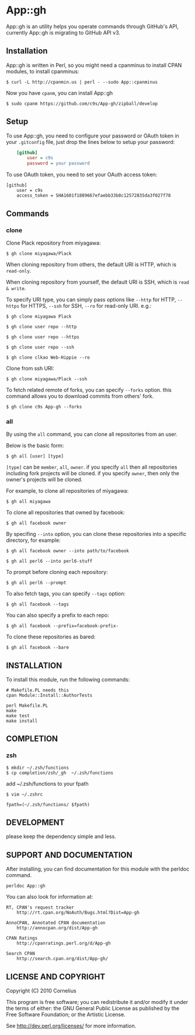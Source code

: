 # App::gh

App::gh is an utility helps you operate commands through
GitHub's API, currently App::gh is migrating to GitHub API v3.


## Installation

App::gh is written in Perl, so you might need a cpanminus to
install CPAN modules, to install cpanminus:

    $ curl -L http://cpanmin.us | perl - --sudo App::cpanminus

Now you have `cpanm`, you can install App::gh

    $ sudo cpanm https://github.com/c9s/App-gh/zipball/develop

## Setup

To use App::gh, you need to configure your password or OAuth
token in your `.gitconfig` file, just drop the lines below
to setup your password:

```ini
    [github]
        user = c9s
        password = your password
```

To use OAuth token, you need to set your OAuth access token:

    [github]
        user = c9s
        access_token = SHA1601f1889667efaebb33b8c12572835da3f027f78

## Commands

### clone

Clone Plack repository from miyagawa:

    $ gh clone miyagawa/Plack

When cloning repository from others, the default URI is 
HTTP, which is `read-only`.

When cloning repository from yourself, the default URI is 
SSH, which is `read & write`.

To specify URI type, you can simply pass options like 
`--http` for HTTP, `--https` for HTTPS, `--ssh` for SSH,
`--ro` for read-only URI.  e.g.:

    $ gh clone miyagawa Plack

    $ gh clone user repo --http

    $ gh clone user repo --https

    $ gh clone user repo --ssh

    $ gh clone clkao Web-Hippie --ro

Clone from ssh URI:

    $ gh clone miyagawa/Plack --ssh

To fetch related remote of forks, you can specify
`--forks` option. this command allows you to download 
commits from others' fork.

    $ gh clone c9s App-gh --forks

### all

By using the `all` command, you can clone all repositories
from an user.

Below is the basic form:

    $ gh all [user] [type]

`[type]` can be `member`, `all`, `owner`. if you specify 
`all` then all repositories including fork projects will be 
cloned. if you specify `owner`, then only the owner's
projects will be cloned.

For example, to clone all repositories of miyagawa:

    $ gh all miyagawa

To clone all repositories that owned by facebook:

    $ gh all facebook owner

By specifing `--into` option, you can clone these 
repositories into a specific directory, for example:

    $ gh all facebook owner --into path/to/facebook

    $ gh all perl6 --into perl6-stuff

To prompt before cloning each repository:

    $ gh all perl6 --prompt

To also fetch tags, you can specify `--tags` option:

    $ gh all facebook --tags

You can also specify a prefix to each repo:

    $ gh all facebook --prefix=facebook-prefix-

To clone these repositories as bared:

    $ gh all facebook --bare

<!--
### fork

to fork project:

    $ gh fork clkao AnyMQ

to fork current project:

    $ cd clkao/AnyMQ
    $ gh fork

### network

to show fork network:

    $ cd App-gh/
    $ gh network
        c9s/App-gh - watchers(4) forks(1)
      foo/App-gh - watchers(1) forks(0)

### pull

Pull command behavior

    - Add remote for a fork
    - Fetch remote
    - Merge from fork branch if --merge option is specified.
    - Create a branch if --branch is specified.

First , switch path to your repository:

    $ cd App-gh/

Show up the network by running pull command with no arguments:

    $ gh pull
    ....

To pull from foo and add remote:

    $ gh pull foo
    $ git log foo/master   # to show changes

To pull from foo and merge changes:

    $ gh pull foo -m

To merge foo/feature1 to local/master

    $ gh pull foo feature1 -m

To merge changes from foo/master and create a tracked branch:

    $ gh pull foo --merge --branch
    $ gh pull foo -m -b


### Pull Requests: pullreq

To show pull requests of the project:

    $ cd tokuhirom/Amon
    $ gh pullreq list

    * Issue 1: Test - Cornelius (c9s)
      Diff: https://github.com/c9s/App-gh/pull/29.diff
      Body: Test
    * Issue 2: Test - Cornelius (c9s)
      Diff: https://github.com/c9s/App-gh/pull/29.diff
      Body: Test
      ...

And show the pull request

    $ cd gfx/p5-Text-Xslate
    $ gh pullreq show 3

If you want to send pull request about current branch:

    $ cd yappo/p5-AnySan
    $ git checkout -b experimental
    $ vi lib/AnySan.pm
    $ git commit -m "bug fix about ..."
    $ gh pullreq send

### update

Run (pull/push) repository changes from/to remotes, and `git remote update --prune`

    $ gh update

### issue

To show issues of the project:

    $ cd mattn/p5-Growl-Any
    $ gh issue list

And show the issue

    $ cd mattn/p5-Growl-GNTP
    $ gh issue show 3

If you want to create issue:

    $ cd mattn/p5-Growl-GNTP
    $ gh issue edit

Or edit issue

    $ gh issue edit 3

And comment to the issue

    $ gh issue comment 3

## COMMAND ALIAS

    "a"  => "all"
    "ci" => "commit"
    "fo" => "fork"
    "is" => "issue"
    "ne" => "network"
    "pr" => "pullreq"
    "pu" => "pull"
    "se" => "search"
    "up" => "update"
-->

## INSTALLATION

To install this module, run the following commands:

    # Makefile.PL needs this
    cpan Module::Install::AuthorTests

	perl Makefile.PL
	make
	make test
	make install

## COMPLETION

### zsh

    $ mkdir ~/.zsh/functions
    $ cp completion/zsh/_gh  ~/.zsh/functions

add ~/.zsh/functions to your fpath

    $ vim ~/.zshrc

    fpath=(~/.zsh/functions/ $fpath)

## DEVELOPMENT

please keep the dependency simple and less.

## SUPPORT AND DOCUMENTATION

After installing, you can find documentation for this module with the
perldoc command.

    perldoc App::gh

You can also look for information at:

    RT, CPAN's request tracker
        http://rt.cpan.org/NoAuth/Bugs.html?Dist=App-gh

    AnnoCPAN, Annotated CPAN documentation
        http://annocpan.org/dist/App-gh

    CPAN Ratings
        http://cpanratings.perl.org/d/App-gh

    Search CPAN
        http://search.cpan.org/dist/App-gh/


## LICENSE AND COPYRIGHT

Copyright (C) 2010 Cornelius

This program is free software; you can redistribute it and/or modify it
under the terms of either: the GNU General Public License as published
by the Free Software Foundation; or the Artistic License.

See http://dev.perl.org/licenses/ for more information.

